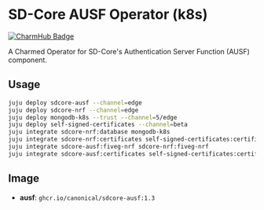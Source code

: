 # SD-Core AUSF Operator (k8s)
[![CharmHub Badge](https://charmhub.io/sdcore-ausf/badge.svg)](https://charmhub.io/sdcore-ausf)

A Charmed Operator for SD-Core's Authentication Server Function (AUSF) component. 

## Usage

```bash
juju deploy sdcore-ausf --channel=edge
juju deploy sdcore-nrf --channel=edge
juju deploy mongodb-k8s --trust --channel=5/edge
juju deploy self-signed-certificates --channel=beta
juju integrate sdcore-nrf:database mongodb-k8s
juju integrate sdcore-nrf:certificates self-signed-certificates:certificates
juju integrate sdcore-ausf:fiveg-nrf sdcore-nrf:fiveg-nrf
juju integrate sdcore-ausf:certificates self-signed-certificates:certificates
```

## Image

- **ausf**: `ghcr.io/canonical/sdcore-ausf:1.3`
